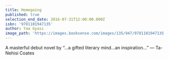 ```yaml
---
title: Homegoing
published: true
selection_end_date: 2016-07-31T12:00:00.000Z
isbn: '9781101947135'
author: Yaa Gyasi
image_path: 'https://images.booksense.com/images/135/947/9781101947135.jpg'
---
```

A masterful debut novel by “…a gifted literary mind…an inspiration…” — Ta-Nehisi Coates
